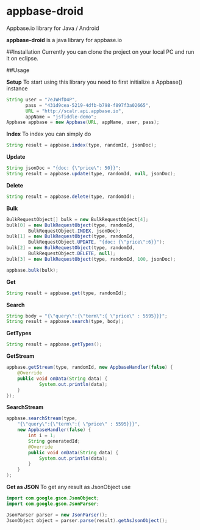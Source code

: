 # appbase-droid
Appbase.io library for Java / Android

**appbase-droid** is a java library for appbase.io


##Installation
Currently you can clone the project on your local PC and run it on eclipse.

##Usage

**Setup**
To start using this library you need to first initialize a Appbase() instance
```java
String user = "7eJWHfD4P",
       pass = "431d9cea-5219-4dfb-b798-f897f3a02665",
       URL = "http://scalr.api.appbase.io",
       appName = "jsfiddle-demo";
Appbase appbase = new Appbase(URL, appName, user, pass);

```

**Index**
To index you can simply do
```java
String result = appbase.index(type, randomId, jsonDoc);
```
**Update**
```java
String jsonDoc = "{doc: {\"price\": 50}}";
String result = appbase.update(type, randomId, null, jsonDoc);
```
**Delete**
```java
String result = appbase.delete(type, randomId);
```
**Bulk**
```java
BulkRequestObject[] bulk = new BulkRequestObject[4];
bulk[0] = new BulkRequestObject(type, randomId,
		BulkRequestObject.INDEX, jsonDoc);
bulk[1] = new BulkRequestObject(type, randomId,
		BulkRequestObject.UPDATE, "{doc: {\"price\":6}}");
bulk[2] = new BulkRequestObject(type, randomId,
		BulkRequestObject.DELETE, null);
bulk[3] = new BulkRequestObject(type, randomId, 100, jsonDoc);

appbase.bulk(bulk);
```
**Get**
```java
String result = appbase.get(type, randomId);
```
**Search**
```java
String body = "{\"query\":{\"term\":{ \"price\" : 5595}}}";
String result = appbase.search(type, body);
```
**GetTypes**
```java
String result = appbase.getTypes();
```
**GetStream**
```java
appbase.getStream(type, randomId, new AppbaseHandler(false) {
	@Override
	public void onData(String data) {
    		System.out.println(data);
	}
});
```
**SearchStream**
```java
appbase.searchStream(type,
	"{\"query\":{\"term\":{ \"price\" : 5595}}}",
	new AppbaseHandler(false) {
		int i = 1;
		String generatedId;
		@Override
		public void onData(String data) {
			System.out.println(data);
		}
	}
);
```

**Get as JSON**
To get any result as JsonObject use
```java
import com.google.gson.JsonObject;
import com.google.gson.JsonParser;

JsonParser parser = new JsonParser();
JsonObject object = parser.parse(result).getAsJsonObject();
```

